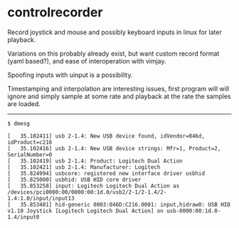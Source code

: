 controlrecorder
===============

Record joystick and mouse and possibly keyboard inputs in linux for later playback.

Variations on this probably already exist, but want custom record format (yaml based?),
and ease of interoperation with vimjay.  

Spoofing inputs with uinput is a possibility.

Timestamping and interpolation are interesting issues, first program will will ignore and simply sample at some rate and playback at the rate the samples are loaded.

---
```
$ dmesg

[   35.102411] usb 2-1.4: New USB device found, idVendor=046d, idProduct=c216
[   35.102416] usb 2-1.4: New USB device strings: Mfr=1, Product=2, SerialNumber=0
[   35.102419] usb 2-1.4: Product: Logitech Dual Action
[   35.102421] usb 2-1.4: Manufacturer: Logitech
[   35.824994] usbcore: registered new interface driver usbhid
[   35.825000] usbhid: USB HID core driver
[   35.853258] input: Logitech Logitech Dual Action as /devices/pci0000:00/0000:00:1d.0/usb2/2-1/2-1.4/2-1.4:1.0/input/input13
[   35.853401] hid-generic 0003:046D:C216.0001: input,hidraw0: USB HID v1.10 Joystick [Logitech Logitech Dual Action] on usb-0000:00:1d.0-1.4/input0
```
